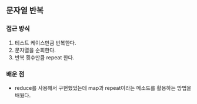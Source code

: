 ## 문자열 반복
### 접근 방식
1. 테스트 케이스만큼 반복한다.
2. 문자열을 순회한다.
3. 반복 횟수만큼 repeat 한다.

### 배운 점
- reduce를 사용해서 구현했었는데 map과 repeat이라는 메소드를 활용하는 방법을 배웠다.